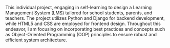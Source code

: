 This individual project, engaging in self-learning to design a Learning Management System (LMS) tailored for school students, parents, and teachers. The project utilizes Python and Django for backend development, while HTML5 and CSS are employed for frontend design. Throughout this endeavor, I am focusing on incorporating best practices and concepts such as Object-Oriented Programming (OOP) principles to ensure robust and efficient system architecture.
